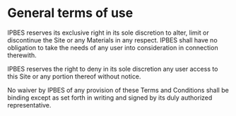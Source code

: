 # General terms of use

IPBES reserves its exclusive right in its sole discretion to alter, limit or discontinue the Site or any Materials in any respect. IPBES shall have no obligation to take the needs of any user into consideration in connection therewith.

IPBES reserves the right to deny in its sole discretion any user access to this Site or any portion thereof without notice.

No waiver by IPBES of any provision of these Terms and Conditions shall be binding except as set forth in writing and signed by its duly authorized representative.

